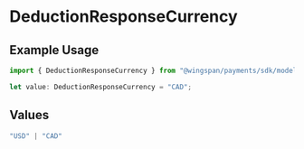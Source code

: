 # DeductionResponseCurrency

## Example Usage

```typescript
import { DeductionResponseCurrency } from "@wingspan/payments/sdk/models/shared";

let value: DeductionResponseCurrency = "CAD";
```

## Values

```typescript
"USD" | "CAD"
```